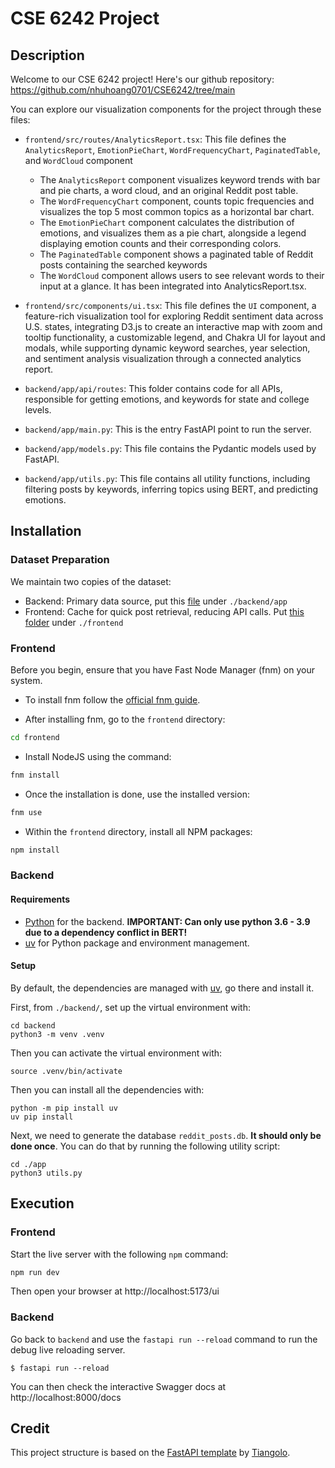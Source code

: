 # CSE 6242 Project

## Description

Welcome to our CSE 6242 project!
Here's our github repository: https://github.com/nhuhoang0701/CSE6242/tree/main

You can explore our visualization components for the project through these files:

- `frontend/src/routes/AnalyticsReport.tsx`: This file defines the `AnalyticsReport`, `EmotionPieChart`, `WordFrequencyChart`, `PaginatedTable`, and `WordCloud` component
  - The `AnalyticsReport` component visualizes keyword trends with bar and pie charts, a word cloud, and an original Reddit post table.
  - The `WordFrequencyChart` component, counts topic frequencies and visualizes the top 5 most common topics as a horizontal bar chart.
  - The `EmotionPieChart` component calculates the distribution of emotions, and visualizes them as a pie chart, alongside a legend displaying emotion counts and their corresponding colors.
  - The `PaginatedTable` component shows a paginated table of Reddit posts containing the searched keywords
  - The `WordCloud` component allows users to see relevant words to their input at a glance. It has been integrated into AnalyticsReport.tsx.
  
- `frontend/src/components/ui.tsx`: This file defines the `UI` component, a feature-rich visualization tool for exploring Reddit sentiment data across U.S. states, integrating D3.js to create an interactive map with zoom and tooltip functionality, a customizable legend, and Chakra UI for layout and modals, while supporting dynamic keyword searches, year selection, and sentiment analysis visualization through a connected analytics report.
- `backend/app/api/routes`: This folder contains code for all APIs, responsible for getting emotions, and keywords for state and college levels.
- `backend/app/main.py`: This is the entry FastAPI point to run the server.
- `backend/app/models.py`: This file contains the Pydantic models used by FastAPI.
- `backend/app/utils.py`: This file contains all utility functions, including filtering posts by keywords, inferring topics using BERT, and predicting emotions. 

## Installation
### Dataset Preparation

We maintain two copies of the dataset:

- Backend: Primary data source, put this [file](https://drive.google.com/file/d/1VXZiF0uowT5Pjp5XTi8BpA_GYAlpGiOX/view) under `./backend/app`
- Frontend: Cache for quick post retrieval, reducing API calls. Put [this folder](https://drive.google.com/drive/folders/1pK1mY4Aw6qfTwROUiOu9P07D0omYgOwk) under `./frontend`

### Frontend
Before you begin, ensure that you have Fast Node Manager (fnm) on your system.

- To install fnm follow the [official fnm guide](https://github.com/Schniz/fnm#installation).

- After installing fnm, go to the `frontend` directory:

```bash
cd frontend
```

- Install NodeJS using the command:

```bash
fnm install
```

- Once the installation is done, use the installed version:

```bash
fnm use
```

- Within the `frontend` directory, install all NPM packages:

```bash
npm install
```
### Backend

#### Requirements

- [Python](https://www.python.org/) for the backend. **IMPORTANT: Can only use python 3.6 - 3.9 due to a dependency conflict in BERT!**
- [uv](https://docs.astral.sh/uv/) for Python package and environment management.

#### Setup
By default, the dependencies are managed with [uv](https://docs.astral.sh/uv/), go there and install it.

First, from `./backend/`, set up the virtual environment with:

```console
cd backend
python3 -m venv .venv
```

Then you can activate the virtual environment with:

```console
source .venv/bin/activate
```

Then you can install all the dependencies with:

```console
python -m pip install uv
uv pip install
```

Next, we need to generate the database `reddit_posts.db`. **It should only be done once**. You can do that by running the following utility script:
```console
cd ./app
python3 utils.py
```

## Execution

### Frontend

Start the live server with the following `npm` command:

```bash
npm run dev
```

Then open your browser at http://localhost:5173/ui

### Backend

Go back to `backend` and use the `fastapi run --reload` command to run the debug live reloading server.

```console
$ fastapi run --reload
```

You can then check the interactive Swagger docs at http://localhost:8000/docs

## Credit

This project structure is based on the [FastAPI template](https://github.com/fastapi/full-stack-fastapi-template) by [Tiangolo](https://github.com/tiangolo).
